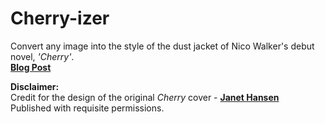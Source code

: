 # **Cherry-izer**
Convert any image into the style of the dust jacket of Nico Walker's debut novel, *'Cherry'*.   
**[Blog Post](https://subwayharearmy.github.io/2019/cherry-izer/)** 


**Disclaimer:**  
Credit for the design of the original *Cherry* cover - **[Janet Hansen](http://www.janet-hansen.com/)**  
Published with requisite permissions.
